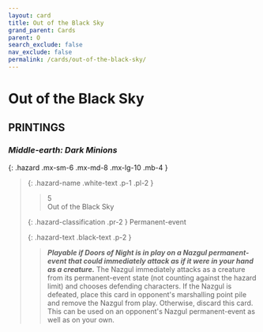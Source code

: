 ```yaml
---
layout: card
title: Out of the Black Sky
grand_parent: Cards
parent: O
search_exclude: false
nav_exclude: false
permalink: /cards/out-of-the-black-sky/
---
```


# Out of the Black Sky


## PRINTINGS


### _Middle-earth: Dark Minions_

{: .hazard .mx-sm-6 .mx-md-8 .mx-lg-10 .mb-4 }
> {: .hazard-name .white-text .p-1 .pl-2 }
> > <div class="hazard-mp">5</div>
> > <div class="card-name">Out of the Black Sky</div>
>
> {: .hazard-classification .pr-2 }
> Permanent-event
>
> {: .hazard-text .black-text .p-2 }
> > ***Playable if Doors of Night is in play on a Nazgul permanent-event that could immediately attack as if it were in your hand as a creature.*** The Nazgul immediately attacks as a creature from its permanent-event state (not counting against the hazard limit) and chooses defending characters. If the Nazgul is defeated, place this card in opponent's marshalling point pile and remove the Nazgul from play. Otherwise, discard this card. This can be used on an opponent's Nazgul permanent-event as well as on your own. 
>
